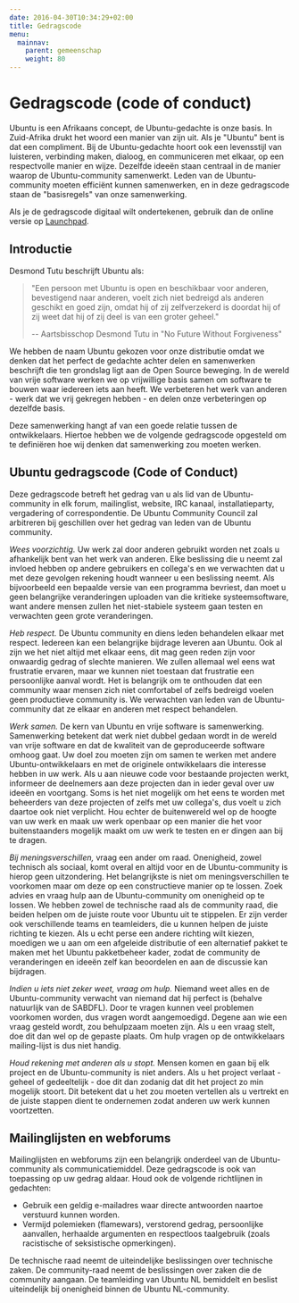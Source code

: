 ```yaml
---
date: 2016-04-30T10:34:29+02:00
title: Gedragscode
menu:
  mainnav:
    parent: gemeenschap
    weight: 80
---
```

# Gedragscode (code of conduct)
Ubuntu is een Afrikaans concept, de Ubuntu-gedachte is onze basis. In Zuid-Afrika drukt het woord een manier van zijn uit. Als je "Ubuntu" bent is dat een compliment. Bij de Ubuntu-gedachte hoort ook een levensstijl van luisteren, verbinding maken, dialoog, en communiceren met elkaar, op een respectvolle manier en wijze. Dezelfde ideeën staan centraal in de manier waarop de Ubuntu-community samenwerkt. Leden van de Ubuntu-community moeten efficiënt kunnen samenwerken, en in deze gedragscode staan de "basisregels" van onze samenwerking.

Als je de gedragscode digitaal wilt ondertekenen, gebruik dan de online versie op [Launchpad](https://launchpad.net/codeofconduct/).

## Introductie
Desmond Tutu beschrijft Ubuntu als:

>"Een persoon met Ubuntu is open en beschikbaar voor anderen, bevestigend naar anderen, voelt zich niet bedreigd als anderen geschikt en goed zijn, omdat hij of zij zelfverzekerd is doordat hij of zij weet dat hij of zij deel is van een groter geheel."
>
>-- Aartsbisschop Desmond Tutu in "No Future Without Forgiveness"

We hebben de naam Ubuntu gekozen voor onze distributie omdat we denken dat het perfect de gedachte achter delen en samenwerken beschrijft die ten grondslag ligt aan de Open Source beweging. In de wereld van vrije software werken we op vrijwillige basis samen om software te bouwen waar iedereen iets aan heeft. We verbeteren het werk van anderen - werk dat we vrij gekregen hebben - en delen onze verbeteringen op dezelfde basis.

Deze samenwerking hangt af van een goede relatie tussen de ontwikkelaars. Hiertoe hebben we de volgende gedragscode opgesteld om te definiëren hoe wij denken dat samenwerking zou moeten werken.

## Ubuntu gedragscode (Code of Conduct)
Deze gedragscode betreft het gedrag van u als lid van de Ubuntu-community in elk forum, mailinglist, website, IRC kanaal, installatieparty, vergadering of correspondentie. De Ubuntu Community Council zal arbitreren bij geschillen over het gedrag van leden van de Ubuntu community.

_Wees voorzichtig._ Uw werk zal door anderen gebruikt worden net zoals u afhankelijk bent van het werk van anderen. Elke beslissing die u neemt zal invloed hebben op andere gebruikers en collega's en we verwachten dat u met deze gevolgen rekening houdt wanneer u een beslissing neemt. Als bijvoorbeeld een bepaalde versie van een programma bevriest, dan moet u geen belangrijke veranderingen uploaden van die kritieke systeemsoftware, want andere mensen zullen het niet-stabiele systeem gaan testen en verwachten geen grote veranderingen.

_Heb respect._ De Ubuntu community en diens leden behandelen elkaar met respect. Iedereen kan een belangrijke bijdrage leveren aan Ubuntu. Ook al zijn we het niet altijd met elkaar eens, dit mag geen reden zijn voor onwaardig gedrag of slechte manieren. We zullen allemaal wel eens wat frustratie ervaren, maar we kunnen niet toestaan dat frustratie een persoonlijke aanval wordt. Het is belangrijk om te onthouden dat een community waar mensen zich niet comfortabel of zelfs bedreigd voelen geen productieve community is. We verwachten van leden van de Ubuntu-community dat ze elkaar en anderen met respect behandelen.

_Werk samen._ De kern van Ubuntu en vrije software is samenwerking. Samenwerking betekent dat werk niet dubbel gedaan wordt in de wereld van vrije software en dat de kwaliteit van de geproduceerde software omhoog gaat. Uw doel zou moeten zijn om samen te werken met andere Ubuntu-ontwikkelaars en met de originele ontwikkelaars die interesse hebben in uw werk. Als u aan nieuwe code voor bestaande projecten werkt, informeer de deelnemers aan deze projecten dan in ieder geval over uw ideeën en voortgang. Soms is het niet mogelijk om het eens te worden met beheerders van deze projecten of zelfs met uw collega's, dus voelt u zich daartoe ook niet verplicht. Hou echter de buitenwereld wel op de hoogte van uw werk en maak uw werk openbaar op een manier die het voor buitenstaanders mogelijk maakt om uw werk te testen en er dingen aan bij te dragen.

_Bij meningsverschillen,_ vraag een ander om raad. Onenigheid, zowel technisch als sociaal, komt overal en altijd voor en de Ubuntu-community is hierop geen uitzondering. Het belangrijkste is niet om meningsverschillen te voorkomen maar om deze op een constructieve manier op te lossen. Zoek advies en vraag hulp aan de Ubuntu-community om onenigheid op te lossen. We hebben zowel de technische raad als de community raad, die beiden helpen om de juiste route voor Ubuntu uit te stippelen. Er zijn verder ook verschillende teams en teamleiders, die u kunnen helpen de juiste richting te kiezen. Als u echt perse een andere richting wilt kiezen, moedigen we u aan om een afgeleide distributie of een alternatief pakket te maken met het Ubuntu pakketbeheer kader, zodat de community de veranderingen en ideeën zelf kan beoordelen en aan de discussie kan bijdragen.

_Indien u iets niet zeker weet, vraag om hulp._ Niemand weet alles en de Ubuntu-community verwacht van niemand dat hij perfect is (behalve natuurlijk van de SABDFL). Door te vragen kunnen veel problemen voorkomen worden, dus vragen wordt aangemoedigd. Degene aan wie een vraag gesteld wordt, zou behulpzaam moeten zijn. Als u een vraag stelt, doe dit dan wel op de gepaste plaats. Om hulp vragen op de ontwikkelaars mailing-lijst is dus niet handig.

_Houd rekening met anderen als u stopt._ Mensen komen en gaan bij elk project en de Ubuntu-community is niet anders. Als u het project verlaat - geheel of gedeeltelijk - doe dit dan zodanig dat dit het project zo min mogelijk stoort. Dit betekent dat u het zou moeten vertellen als u vertrekt en de juiste stappen dient te ondernemen zodat anderen uw werk kunnen voortzetten.

## Mailinglijsten en webforums
Mailinglijsten en webforums zijn een belangrijk onderdeel van de Ubuntu-community als communicatiemiddel. Deze gedragscode is ook van toepassing op uw gedrag aldaar. Houd ook de volgende richtlijnen in gedachten:

- Gebruik een geldig e-mailadres waar directe antwoorden naartoe verstuurd kunnen worden.
- Vermijd polemieken (flamewars), verstorend gedrag, persoonlijke aanvallen, herhaalde argumenten en respectloos taalgebruik (zoals racistische of seksistische opmerkingen).

De technische raad neemt de uiteindelijke beslissingen over technische zaken. De community-raad neemt de beslissingen over zaken die de community aangaan. De teamleiding van Ubuntu NL bemiddelt en beslist uiteindelijk bij onenigheid binnen de Ubuntu NL-community.
